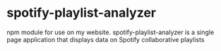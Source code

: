# spotify-playlist-analyzer
npm module for use on my website. spotify-playlist-analyzer is a single page application that displays data on Spotify collaborative playlists
